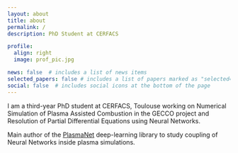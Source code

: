 ```yaml
---
layout: about
title: about
permalink: /
description: PhD Student at CERFACS

profile:
  align: right
  image: prof_pic.jpg

news: false  # includes a list of news items
selected_papers: false # includes a list of papers marked as "selected={true}"
social: false  # includes social icons at the bottom of the page
---
```


I am a third-year PhD student at CERFACS, Toulouse working on Numerical Simulation of Plasma Assisted Combustion in the GECCO project and Resolution of Partial Differential Equations using Neural Networks.

Main author of the [PlasmaNet](https://gitlab.com/cerfacs/plasmanet) deep-learning library to study coupling of Neural Networks inside plasma simulations.
